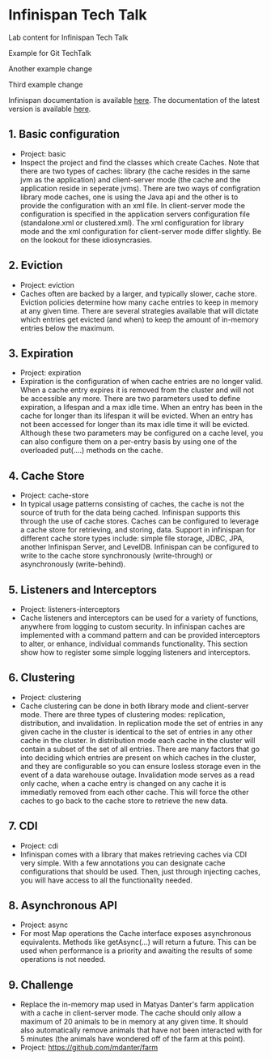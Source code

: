 Infinispan Tech Talk 
=====================

Lab content for Infinispan Tech Talk

Example for Git TechTalk

Another example change

Third example change

Infinispan documentation is available [here](http://infinispan.org/documentation/). The documentation of the latest version is available [here](http://infinispan.org/docs/7.1.x/user_guide/user_guide.html).

## 1. Basic configuration ##
* Project: basic
* Inspect the project and find the classes which create Caches. Note that there are two types of caches: library (the cache resides in the same jvm as the application) and client-server mode (the cache and the application reside in seperate jvms). There are two ways of configration library mode caches, one is using the Java api and the other is to provide the configuration with an xml file. In client-server mode the configuration is specified in the application servers configuration file (standalone.xml or clustered.xml). The xml configuration for library mode and the xml configuration for client-server mode differ slightly. Be on the lookout for these idiosyncrasies.

## 2. Eviction ##
* Project: eviction
* Caches often are backed by a larger, and typically slower, cache store. Eviction policies determine how many cache entries to keep in memory at any given time. There are several strategies available that will dictate which entries get evicted (and when) to keep the amount of in-memory entries below the maximum.

## 3. Expiration ##
* Project: expiration
* Expiration is the configuration of when cache entries are no longer valid. When a cache entry expires it is removed from the cluster and will not be accessible any more. There are two parameters used to define expiration, a lifespan and a max idle time. When an entry has been in the cache for longer than its lifespan it will be evicted. When an entry has not been accessed for longer than its max idle time it will be evicted. Although these two parameters may be configured on a cache level, you can also configure them on a per-entry basis by using one of the overloaded put(....) methods on the cache.

## 4. Cache Store ##
* Project: cache-store
* In typical usage patterns consisting of caches, the cache is not the source of truth for the data being cached. Infinispan supports this through the use of cache stores. Caches can be configured to leverage a cache store for retrieving, and storing, data. Support in infinispan for different cache store types include: simple file storage, JDBC, JPA, another Infinispan Server, and LevelDB. Infinispan can be configured to write to the cache store synchronously (write-through) or asynchronously (write-behind).

## 5. Listeners and Interceptors ##
* Project: listeners-interceptors
* Cache listeners and interceptors can be used for a variety of functions, anywhere from logging to custom security. In infinispan caches are implemented with a command pattern and can be provided interceptors to alter, or enhance, individual commands functionality. This section show how to register some simple logging listeners and interceptors.

## 6. Clustering ##
* Project: clustering
* Cache clustering can be done in both library mode and client-server mode. There are three types of clustering modes: replication, distribution, and invalidation. In replication mode the set of entries in any given cache in the cluster is identical to the set of entries in any other cache in the cluster. In distribution mode each cache in the cluster will contain a subset of the set of all entries. There are many factors that go into deciding which entries are present on which caches in the cluster, and they are configurable so you can ensure losless storage even in the event of a data warehouse outage. Invalidation mode serves as a read only cache, when a cache entry is changed on any cache it is immediatly removed from each other cache. This will force the other caches to go back to the cache store to retrieve the new data.

## 7. CDI ##
* Project: cdi
* Infinispan comes with a library that makes retrieving caches via CDI very simple. With a few annotations you can designate cache configurations that should be used. Then, just through injecting caches, you will have access to all the functionality needed.

## 8. Asynchronous API ##
* Project: async
* For most Map operations the Cache interface exposes asynchronous equivalents. Methods like getAsync(...) will return a future. This can be used when performance is a priority and awaiting the results of some operations is not needed.

## 9. Challenge ##
* Replace the in-memory map used in Matyas Danter's farm application with a cache in client-server mode. The cache should only allow a maximum of 20 animals to be in memory at any given time. It should also automatically remove animals that have not been interacted with for 5 minutes (the animals have wondered off of the farm at this point).
* Project: https://github.com/mdanter/farm
